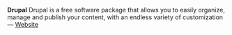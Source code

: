 **Drupal** Drupal is a free software package that allows you to easily organize, manage and publish your content, with an endless variety of customization &mdash; [Website](http://drupal.org/)